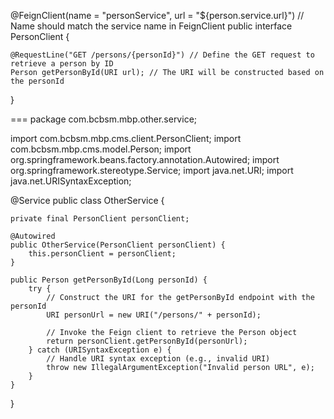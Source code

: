 @FeignClient(name = "personService", url = "${person.service.url}") // Name should match the service name in FeignClient
public interface PersonClient {

    @RequestLine("GET /persons/{personId}") // Define the GET request to retrieve a person by ID
    Person getPersonById(URI url); // The URI will be constructed based on the personId
}

===
package com.bcbsm.mbp.other.service;

import com.bcbsm.mbp.cms.client.PersonClient;
import com.bcbsm.mbp.cms.model.Person;
import org.springframework.beans.factory.annotation.Autowired;
import org.springframework.stereotype.Service;
import java.net.URI;
import java.net.URISyntaxException;

@Service
public class OtherService {

    private final PersonClient personClient;

    @Autowired
    public OtherService(PersonClient personClient) {
        this.personClient = personClient;
    }

    public Person getPersonById(Long personId) {
        try {
            // Construct the URI for the getPersonById endpoint with the personId
            URI personUrl = new URI("/persons/" + personId);

            // Invoke the Feign client to retrieve the Person object
            return personClient.getPersonById(personUrl);
        } catch (URISyntaxException e) {
            // Handle URI syntax exception (e.g., invalid URI)
            throw new IllegalArgumentException("Invalid person URL", e);
        }
    }
}
